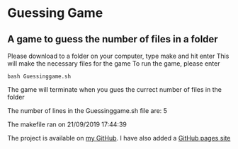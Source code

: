 # Guessing Game

## A game to guess the number of files in a folder

Please download to a folder on your computer, type make and hit enter
This will make the necessary files for the game
To run the game, please enter

    bash Guessinggame.sh

The game will terminate when you gues the currect number of files in the folder

The number of lines in the Guessinggame.sh file are:
5

The makefile ran on
21/09/2019 17:44:39

The project is available on [my GitHub](https://github.com/DarwinDog/GuessingGame). I have also added a [GitHub pages site](https://darwindog.github.io/GuessingGame/)
